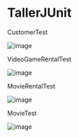 # TallerJUnit
CustomerTest

![image](https://user-images.githubusercontent.com/105894228/213610306-02cd0dda-9140-4031-bf2d-ef76b4897c81.png)

VideoGameRentalTest

![image](https://user-images.githubusercontent.com/105894228/213609986-01ae2229-ccd5-467b-805f-3d0a76efcf9c.png)

MovieRentalTest

![image](https://user-images.githubusercontent.com/105894228/213610143-fdfb1801-9af3-47d1-ba14-b15a84fdc2a6.png)

MovieTest

![image](https://user-images.githubusercontent.com/105894228/213610231-0ad52980-624d-4664-8baf-a0fb72cb6073.png)
